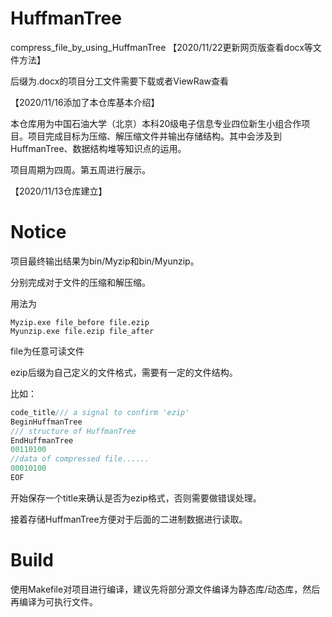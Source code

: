 # HuffmanTree
compress_file_by_using_HuffmanTree
【2020/11/22更新网页版查看docx等文件方法】

后缀为.docx的项目分工文件需要下载或者ViewRaw查看

【2020/11/16添加了本仓库基本介绍】

本仓库用为中国石油大学（北京）本科20级电子信息专业四位新生小组合作项目。项目完成目标为压缩、解压缩文件并输出存储结构。其中会涉及到HuffmanTree、数据结构堆等知识点的运用。

项目周期为四周。第五周进行展示。

【2020/11/13仓库建立】

# Notice
项目最终输出结果为bin/Myzip和bin/Myunzip。

分别完成对于文件的压缩和解压缩。

用法为
```shell script
Myzip.exe file_before file.ezip
Myunzip.exe file.ezip file_after
```
file为任意可读文件

ezip后缀为自己定义的文件格式，需要有一定的文件结构。

比如：
```c
code_title/// a signal to confirm 'ezip'
BeginHuffmanTree
/// structure of HuffmanTree
EndHuffmanTree
00110100
//data of compressed file......
00010100
EOF
```
开始保存一个title来确认是否为ezip格式，否则需要做错误处理。

接着存储HuffmanTree方便对于后面的二进制数据进行读取。


# Build
使用Makefile对项目进行编译，建议先将部分源文件编译为静态库/动态库，然后再编译为可执行文件。